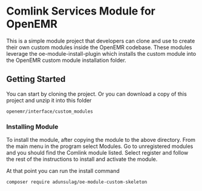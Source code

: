 # Comlink Services Module for OpenEMR
This is a simple module project that developers can clone and use to create their own custom modules inside
the OpenEMR codebase.  These modules leverage the oe-module-install-plugin which installs the custom module
into the OpenEMR custom module installation folder.

## Getting Started
You can start by cloning the project.   Or you can download a copy of this project and unzip it into this folder 
```
openemr/interface/custom_modules
```

### Installing Module
To install the module, after copying the module to the above directory. From the main menu in the program select Modules. Go to unregistered modules and you should find
the Comlink module listed. Select register and follow the rest of the instructions to install and activate the module.


At that point you can run the install command
```
composer require adunsulag/oe-module-custom-skeleton
```

